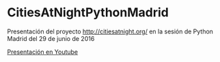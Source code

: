 # CitiesAtNightPythonMadrid
Presentación del proyecto http://citiesatnight.org/ en la sesión de Python Madrid del 29 de junio de 2016

[Presentación en Youtube](https://www.youtube.com/watch?v=T2oePRskmOk)
